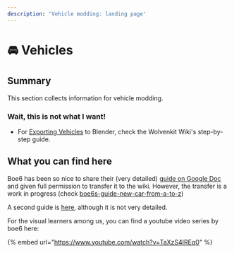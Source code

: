 ```yaml
---
description: 'Vehicle modding: landing page'
---
```


# 🚘 Vehicles

## Summary

This section collects information for vehicle modding.

### Wait, this is not what I want!

* For [Exporting Vehicles](https://app.gitbook.com/s/-MP\_ozZVx2gRZUPXkd4r/modding-community/exporting-vehicles "mention") to Blender, check the Wolvenkit Wiki's step-by-step guide.



## What you can find here

Boe6 has been so nice to share their (very detailed) [guide on Google Doc](https://docs.google.com/document/d/1a5Xvviw\_GQxcvbxEwc3GoboaNk0igxlhiyS7ux34sIs/edit?usp=sharing) and given full permission to transfer it to the wiki. However, the transfer is a work in progress (check [boe6s-guide-new-car-from-a-to-z](boe6s-guide-new-car-from-a-to-z/ "mention"))

A second guide is [here](https://docs.google.com/document/d/1db16DhXj8xxDnLJryGW6Ge5p39NDrPVRU5Gs6f3YGoI/edit), although it is not very detailed.

For the visual learners among us, you can find a youtube video series by boe6 here:

{% embed url="https://www.youtube.com/watch?v=TaXzS4IREq0" %}

